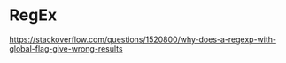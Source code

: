 # RegEx

https://stackoverflow.com/questions/1520800/why-does-a-regexp-with-global-flag-give-wrong-results
